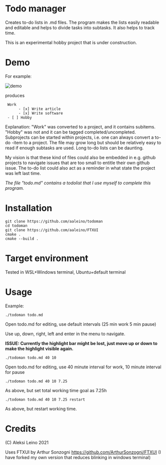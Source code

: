 # Todo manager

Creates to-do lists in .md files. The program makes the lists easily readable and editable and helps to divide tasks into subtasks. It also helps to track time. 

This is an experimental hobby project that is under construction.

Demo
====

For example:

![demo](https://github.com/aaleino/todoman/blob/main/todoman.gif "Todo manager demo")


produces

     Work
          - [x] Write article
          - [x] Write software
     - [ ] Hobby


Explanation: "Work" was converted to a project, and it contains subitems. "Hobby" was not and it can be tagged completed/uncompleted.
Subprojects can be started within projects, i.e. one can always convert a to-do -item to a project. The file may grow long but should be relatively easy to read 
if enough subtasks are used. Long to-do lists can be daunting. 

My vision is that these kind of files could also be embedded in e.g. github projects to navigate issues that are too small to entitle their own github issue.
The to-do list could also act as a reminder in what state the project was left last time.

*The file "todo.md" contains a todolist that I use myself to complete this program.*


Installation
============

	git clone https://github.com/aaleino/todoman
	cd todoman
	git clone https://github.com/aaleino/FTXUI
	cmake .
	cmake --build .
	
	
Target environment
==================

Tested in WSL+Windows terminal, Ubuntu+default terminal 

Usage
=====


Example:

	./todoman todo.md

Open todo.md for editing, use default intervals (25 min work 5 min pause)

Use up, down, right, left and enter in the menu to navigate. 

**ISSUE: Currently the highlight bar might be lost, just move up or down to make the highlight visible again.**


	./todoman todo.md 40 10

Open todo.md for editing, use 40 minute interval for work, 10 minute interval for pause

	./todoman todo.md 40 10 7.25

As above, but set total working time goal as 7.25h

	./todoman todo.md 40 10 7.25 restart

As above, but restart working time.

Credits
=======

(C) Aleksi Leino 2021

Uses FTXUI by Arthur Sonzogni
https://github.com/ArthurSonzogni/FTXUI
(I have forked my own version that reduces blinking in windows terminal)
